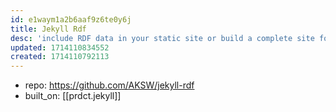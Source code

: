 ```yaml
---
id: e1waym1a2b6aaf9z6te0y6j
title: Jekyll Rdf
desc: 'include RDF data in your static site or build a complete site for your RDF graph '
updated: 1714110834552
created: 1714110792113
---
```


- repo: https://github.com/AKSW/jekyll-rdf
- built_on: [[prdct.jekyll]]